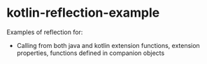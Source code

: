 # kotlin-reflection-example
Examples of reflection for:
* Calling from both java and kotlin extension functions, extension properties, functions defined in companion objects
